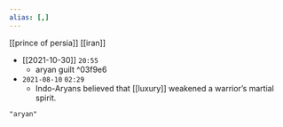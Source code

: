 ```yaml
---
alias: [,]
---
```

[[prince of persia]] [[iran]]

- [[2021-10-30]] `20:55`
	- aryan guilt ^03f9e6
- `2021-08-10`  `02:29`
	- Indo-Aryans believed that [[luxury]] weakened a warrior’s martial spirit.
```query
"aryan"
```
